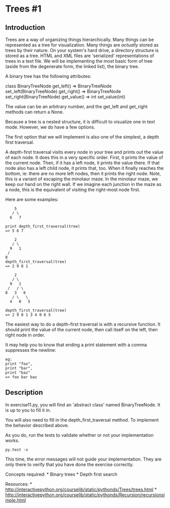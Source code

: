 Trees #1
=======

Introduction
-------
Trees are a way of organizing things hierarchically. Many things can be
represented as a tree for visualization. Many things are _actually_ stored as
trees by their nature. On your system's hard drive, a directory structure is
stored as a tree. HTML and XML files are 'serialized' representations of trees
in a text file. We will be implementing the most basic form of tree (aside from
the degenerate form, the linked list), the binary tree.

A binary tree has the following attributes:

class BinaryTreeNode
    get_left() => BinaryTreeNode
    set_left(BinaryTreeNode)
    get_right() => BinaryTreeNode
    set_right(BinaryTreeNode)
    get_value() => int
    set_value(int)

The value can be an arbitrary number, and the get_left and get_right methods
can return a None.

Because a tree is a nested structure, it is difficult to visualize one in text
mode. However, we do have a few options.

The first option that we will implement is also one of the simplest, a depth
first traversal.

A depth-first traversal visits every node in your tree and prints out the value
of each node. It does this in a very specific order. First, it prints the value
of the current node. Then, if it has a left node, it prints the value there. If
that node also has a left child node, it prints that, too. When it finally
reaches the bottom, ie: there are no more left nodes, then it prints the right
node. Note, this is a variant of escaping the minotaur maze. In the minotaur
maze, we keep our hand on the right wall. If we imagine each junction in the
maze as a node, this is the equivalent of visiting the right-most node first.

Here are some examples:

        5
       / \
      6   7

    print depth_first_traversal(tree)
    => 5 6 7

        2
       / \
      9   1
     /
    8
    depth_first_traversal(tree)
    => 2 9 8 1

        2
       / \
      9   1
     /   / \
    8   3   6
       / \   \
      4   0   5

    depth_first_traversal(tree)
    => 2 9 8 1 3 4 0 6 5

The easiest way to do a depth-first traversal is with a recursive function. It
should print the value of the current node, then call itself on the left, then
right node in order.

It may help you to know that ending a print statement with a comma suppresses
the newline:

    eg:
    print "foo",
    print "bar",
    print "baz"
    => foo bar baz

Description
-------
In exercise11.py, you will find an 'abstract class' named BinaryTreeNode. It is
up to you to fill it in.

You will also need to fill in the depth_first_traversal method. To implement
the behavior described above.

As you do, run the tests to validate whether or not your implementation works.

    py.test -x

This time, the error messages will not guide your implementation. They are only
there to verify that you have done the exercise correctly.

Concepts required:
    * Binary trees
    * Depth first search

Resources:
    * http://interactivepython.org/courselib/static/pythonds/Trees/trees.html
    * http://interactivepython.org/courselib/static/pythonds/Recursion/recursionsimple.html